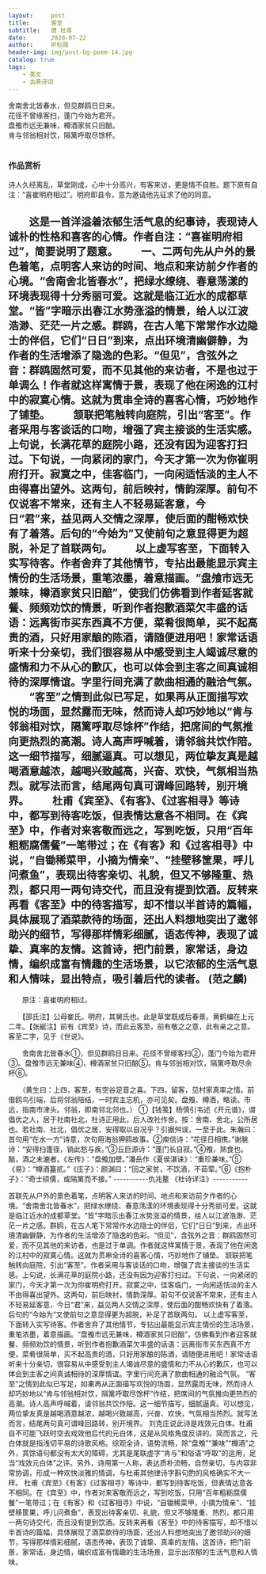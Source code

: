 ```yaml
---
layout:     post
title:      客至
subtitle:   唐 杜甫
date:       2020-07-22
author:     听松阁
header-img: img/post-bg-poem-14.jpg
catalog: true
tags:
    - 美文
    - 古典诗词
---
```


舍南舍北皆春水，但见群鸥日日来。<br>
花径不曾缘客扫，蓬门今始为君开。<br>
盘飧市远无兼味，樽酒家贫只旧醅。<br>
肯与邻翁相对饮，隔篱呼取尽馀杯。<br>
<br>

### 作品赏析
诗人久经离乱，草堂刚成，心中十分高兴，有客来访，更是情不自胜。题下原有自注：“喜崔明府相过”。明府即县令，意为邀请他先征求了他的同意。

　　这是一首洋溢着浓郁生活气息的纪事诗，表现诗人诚朴的性格和喜客的心情。作者自注：“喜崔明府相过”，简要说明了题意。
　　一、二两句先从户外的景色着笔，点明客人来访的时间、地点和来访前夕作者的心境。“舍南舍北皆春水”，把绿水缭绕、春意荡漾的环境表现得十分秀丽可爱。这就是临江近水的成都草堂。“皆”字暗示出春江水势涨溢的情景，给人以江波浩渺、茫茫一片之感。群鸥，在古人笔下常常作水边隐士的伴侣，它们“日日”到来，点出环境清幽僻静，为作者的生活增添了隐逸的色彩。“但见”，含弦外之音：群鸥固然可爱，而不见其他的来访者，不是也过于单调么！作者就这样寓情于景，表现了他在闲逸的江村中的寂寞心情。这就为贯串全诗的喜客心情，巧妙地作了铺垫。
　　颔联把笔触转向庭院，引出“客至”。作者采用与客谈话的口吻，增强了宾主接谈的生活实感。上句说，长满花草的庭院小路，还没有因为迎客打扫过。下句说，一向紧闭的家门，今天才第一次为你崔明府打开。寂寞之中，佳客临门，一向闲适恬淡的主人不由得喜出望外。这两句，前后映衬，情韵深厚。前句不仅说客不常来，还有主人不轻易延客意，今日“君”来，益见两人交情之深厚，使后面的酣畅欢快有了着落。后句的“今始为”又使前句之意显得更为超脱，补足了首联两句。
　　以上虚写客至，下面转入实写待客。作者舍弃了其他情节，专拈出最能显示宾主情份的生活场景，重笔浓墨，着意描画。“盘飧市远无兼味，樽酒家贫只旧醅”，使我们仿佛看到作者延客就餐、频频劝饮的情景，听到作者抱歉酒菜欠丰盛的话语：远离街市买东西真不方便，菜肴很简单，买不起高贵的酒，只好用家酿的陈酒，请随便进用吧！家常话语听来十分亲切，我们很容易从中感受到主人竭诚尽意的盛情和力不从心的歉仄，也可以体会到主客之间真诚相待的深厚情谊。字里行间充满了款曲相通的融洽气氛。
　　“客至”之情到此似已写足，如果再从正面描写欢悦的场面，显然露而无味，然而诗人却巧妙地以“肯与邻翁相对饮，隔篱呼取尽馀杯”作结，把席间的气氛推向更热烈的高潮。诗人高声呼喊着，请邻翁共饮作陪。这一细节描写，细腻逼真。可以想见，两位挚友真是越喝酒意越浓，越喝兴致越高，兴奋、欢快，气氛相当热烈。就写法而言，结尾两句真可谓峰回路转，别开境界。
　　杜甫《宾至》、《有客》、《过客相寻》等诗中，都写到待客吃饭，但表情达意各不相同。在《宾至》中，作者对来客敬而远之，写到吃饭，只用“百年粗粝腐儒餐”一笔带过；在《有客》和《过客相寻》中说，“自锄稀菜甲，小摘为情亲”、“挂壁移筐果，呼儿问煮鱼”，表现出待客亲切、礼貌，但又不够隆重、热烈，都只用一两句诗交代，而且没有提到饮酒。反转来再看《客至》中的待客描写，却不惜以半首诗的篇幅，具体展现了酒菜款待的场面，还出人料想地突出了邀邻助兴的细节，写得那样情彩细腻，语态传神，表现了诚挚、真率的友情。这首诗，把门前景，家常话，身边情，编织成富有情趣的生活场景，以它浓郁的生活气息和人情味，显出特点，吸引着后代的读者。
(范之麟)
------------------------------------------
　　原注：喜崔明府相过。

　　【邵氏注】公母崔氏。明府，其舅氏也。此是草堂既成后春景。黄鹤编在上元二年。【张綖注】前有《宾至》诗，而此云客至，前有敬之之意，此有亲之之意。客至二字，见于《世说》。

　　舍南舍北皆春水①，但见群鸥日日来。花径不曾缘客扫②，蓬门今始为君开③。盘飧市远无兼味④，樽酒家贫只旧醅⑤。肯与邻翁相对饮，隔篱呼取尽余杯⑥。

　　（黄生曰：上四，客至，有空谷足音之喜。下四，留客，见村家真率之情。前借鸥鸟引端，后将邻翁陪结，一时宾主忘机，亦可见矣。盘飧、樽酒，略读。市远，指南市津头。邻翁，即南邻北邻也。）
①【钱笺】杨慎引韦述《开元谱》，谓倡优之人，居于社南社北，杜诗正用此，后人改社作舍。按：舍南、舍北，公所居也。若社南、社北，倡优之居，安得取以自况乎？引据舛误，一至于此。朱瀚曰：首句用“在水一方”诗意，次句用海翁狎鸥故事。②庾信诗：“花径日相携。”谢朓诗：“安得扫蓬径，销此愁与疾。”③丘巨源诗：“蓬门长自寂。”④飧，熟食也。醅，酒之未漉者。《左传》：“盘飧加壁。”潘岳作《夏侯湛诔》：“重珍兼味。”⑤《易》：“樽酒簋贰。”《庄子》：颜渊曰：“回之家贫，不饮酒，不茹荤。”⑥《抱朴子》：“奇士硕儒，或隔篱而不接。”
-----------仇兆鳌 《杜诗详注》-----------

首联先从户外的景色着笔，点明客人来访的时间、地点和来访前夕作者的心境。“舍南舍北皆春水”，把绿水缭绕、春意荡漾的环境表现得十分秀丽可爱。这就是临江近水的成都草堂。“皆”字暗示出春江水势涨溢的情景，给人以江波浩渺、茫茫一片之感。群鸥，在古人笔下常常作水边隐士的伴侣，它们“日日”到来，点出环境清幽僻静，为作者的生活增添了隐逸的色彩。“但见”，含弦外之音：群鸥固然可爱，而不见其他的来访者，也是过于单调。作者就这样寓情于景，表现了他在闲逸的江村中的寂寞心情。这就为贯串全诗的喜客心情，巧妙地作了铺垫。
颔联把笔触转向庭院，引出“客至”。作者采用与客谈话的口吻，增强了宾主接谈的生活实感。上句说，长满花草的庭院小路，还没有因为迎客打扫过。下句说，一向紧闭的家门，今天才第一次为你崔明府打开。寂寞之中，佳客临门，一向闲适恬淡的主人不由得喜出望外。这两句，前后映衬，情韵深厚。前句不仅说客不常来，还有主人不轻易延客意，今日“君”来，益见两人交情之深厚，使后面的酣畅欢快有了着落。后句的“今始为”又使前句之意显得更为超脱，补足了首联两句。
以上虚写客至，下面转入实写待客。作者舍弃了其他情节，专拈出最能显示宾主情份的生活场景，重笔浓墨，着意描画。“盘飧市远无兼味，樽酒家贫只旧醅”，仿佛看到作者迎客就餐、频频劝饮的情景，听到作者抱歉酒菜欠丰盛的话语：远离街市买东西真不方便，菜肴很简单，买不起高贵的酒，只好用家酿的陈酒，请随便进用吧！家常话语听来十分亲切，很容易从中感受到主人竭诚尽意的盛情和力不从心的歉仄，也可以体会到主客之间真诚相待的深厚情谊。字里行间充满了款曲相通的融洽气氛。
“客至”之情到此似已写足，如果再从正面描写欢悦的场面，显然露而无味，然而诗人却巧妙地以“肯与邻翁相对饮，隔篱呼取尽馀杯”作结，把席间的气氛推向更热烈的高潮。诗人高声呼喊着，请邻翁共饮作陪。这一细节描写，细腻逼真。可以想见，两位挚友真是越喝酒意越浓，越喝兴致越高，兴奋、欢快，气氛相当热烈。就写法而言，结尾两句真可谓峰回路转，别开境界。
刘克庄说此诗是戏效元白体。杜甫自不可能飞跃时空去戏效他后代的元白体，这是从风格角度反讲的。简而言之，元白体就是指浅切平易的诗歌风格。综观全诗，语势流畅，除“盘飧”“兼味”“樽酒”之外，其馀语句都没有太大的障碍，尤其是尾联虚字“肯与”和俗语“呼取”的运用，足当“戏效元白体”之评。另外，诗用第一人称，表达质朴流畅，自然亲切，与内容非常协调，形成一种欢快淡雅的情调，与杜甫其他律诗字斟句酌的风格确实不大一样。
杜甫《宾至》《有客》《过客相寻》等诗中，都写到待客吃饭，但表情达意各不相同。在《宾至》中，作者对来客敬而远之，写到吃饭，只用“百年粗粝腐儒餐”一笔带过；在《有客》和《过客相寻》中说，“自锄稀菜甲，小摘为情亲”、“挂壁移筐果，呼儿问煮鱼”，表现出待客亲切、礼貌，但又不够隆重、热烈，都只用一两句诗交代，而且没有提到饮酒。反转来再看《客至》中的待客描写，却不惜以半首诗的篇幅，具体展现了酒菜款待的场面，还出人料想地突出了邀邻助兴的细节，写得那样情彩细腻，语态传神，表现了诚挚、真率的友情。这首诗，把门前景，家常话，身边情，编织成富有情趣的生活场景，显示出浓郁的生活气息和人情味。
